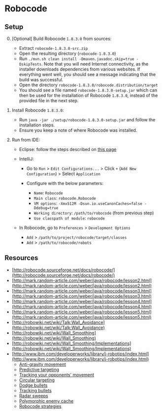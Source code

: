 # Robocode

## Setup

0. [Optional] Build Robocode `1.8.3.0` from sources:

    - Extract `robocode-1.8.3.0-src.zip`
    - Open the resulting directory (`robocode-1.8.3.0`)
    - Run `./mvn.sh clean install -Dmaven.javadoc.skip=true -DskipTests`. 
    Note that you will need Internet connectivity, as the installer downloads dependencies from various websites.
    If everything went well, you should see a message indicating that the build was successful.
    - Open the directory `robocode-1.8.3.0/robocode.distribution/target`
    - You should see a file named `robocode-1.8.3.0-setup.jar` which can then be used for the installation of Robocode `1.8.3.0`, instead of the provided file in the next step.

1. Install Robocode `1.8.3.0`:

    - Run `java -jar ./setup/robocode-1.8.3.0-setup.jar` and follow the installation steps.
    - Ensure you keep a note of where Robocode was installed.

2. Run from IDE:

    - Eclipse: follow the steps described on [this page](http://robowiki.net/wiki/Robocode/Running_from_Eclipse)
    - IntelliJ:

        - Go to `Run` > `Edit Configurations...` > Click `+` (`Add New Configuration`) > Select `Application`
        - Configure with the below parameters:

            - `Name`: `Robocode`
            - `Main class`: `robocode.Robocode`
            - `VM options`: `-Xmx512M -Dsun.io.useCanonCaches=false -Ddebug=true`
            - `Working directory`: `/path/to/robocode` (from previous step)
            - `Use classpath of module`: `robocode`

    - In Robocode, go to `Preferences` > `Development Options`

         - `Add` > `/path/to/project/robocode/target/classes`
         - `Add` > `/path/to/robocode/robots`

## Resources

- [http://robocode.sourceforge.net/docs/robocode/](http://robocode.sourceforge.net/docs/robocode/)
- [http://mark.random-article.com/weber/java/robocode/lesson2.html](http://mark.random-article.com/weber/java/robocode/lesson2.html)
- [http://mark.random-article.com/weber/java/robocode/lesson3.html](http://mark.random-article.com/weber/java/robocode/lesson3.html)
- [http://mark.random-article.com/weber/java/robocode/lesson4.html](http://mark.random-article.com/weber/java/robocode/lesson4.html)
- [http://mark.random-article.com/weber/java/robocode/lesson5.html](http://mark.random-article.com/weber/java/robocode/lesson5.html)
- [http://robowiki.net/wiki/Talk:Wall_Avoidance](http://robowiki.net/wiki/Talk:Wall_Avoidance)
- [http://robowiki.net/wiki/Wall_Smoothing](http://robowiki.net/wiki/Wall_Smoothing)
- [http://robowiki.net/wiki/Wall_Smoothing/Implementations](http://robowiki.net/wiki/Wall_Smoothing/Implementations)
- [http://www.ibm.com/developerworks/library/j-robotips/index.html](http://www.ibm.com/developerworks/library/j-robotips/index.html)
  - [Anti-gravity movement](http://www.ibm.com/developerworks/library/j-antigrav/index.html)
  - [Predictive targeting](http://www.ibm.com/developerworks/library/j-pred-targeting/index.html)
  - [Tracking your opponents' movement](http://www.ibm.com/developerworks/java/library/j-movement/index.html)
  - [Circular targeting](http://www.ibm.com/developerworks/library/j-circular/index.html)
  - [Dodge bullets](http://www.ibm.com/developerworks/library/j-dodge/index.html)
  - [Tracking bullets](http://www.ibm.com/developerworks/library/j-tipbullet.html)
  - [Radar sweeps](http://www.ibm.com/developerworks/library/j-radar/index.html)
  - [Polymorphic enemy cache](http://www.ibm.com/developerworks/library/j-tippoly/)
  - [Robocode strategies](http://www.ibm.com/developerworks/library/j-tipstrats/index.html)
